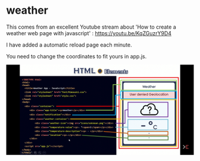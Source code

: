 # weather

This comes from an excellent Youtube stream about 'How to create a weather web page with javascript' : https://youtu.be/KqZGuzrY9D4

I have added a automatic reload page each minute.

You need to change the coordinates to fit yours in app.js.


![IMG1](Screenshot_20220117_011337_com.google.android.youtube.jpg "img01")
